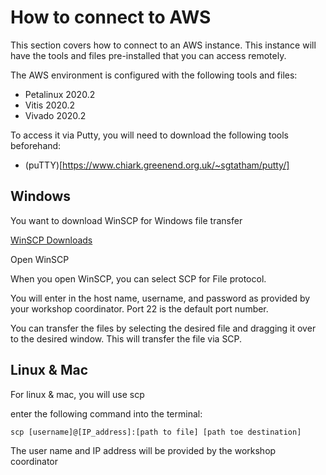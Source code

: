 # How to connect to AWS

This section covers how to connect to an AWS instance. This instance will have the tools and files pre-installed that you can access remotely.

The AWS environment is configured with the following tools and files:
 -  Petalinux 2020.2
 -  Vitis 2020.2
 -  Vivado 2020.2 

To access it via Putty, you will need to download the following tools beforehand: 
- (puTTY)[https://www.chiark.greenend.org.uk/~sgtatham/putty/]


## Windows
You want to download WinSCP for Windows file transfer

[WinSCP Downloads](https://winscp.net/eng/download.php)


Open WinSCP

When you open WinSCP, you can select SCP for File protocol. 

You will enter in the host name, username, and password as provided by your workshop coordinator. Port 22 is the default port number.

You can transfer the files by selecting the desired file and dragging it over to the desired window. This will transfer the file via SCP.

## Linux & Mac
For linux & mac, you will use scp

enter the following command into the terminal: 
```
scp [username]@[IP_address]:[path to file] [path toe destination]
```

The user name and IP address will be provided by the workshop coordinator
